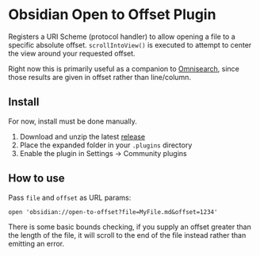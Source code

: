 # Obsidian Open to Offset Plugin

Registers a URI Scheme (protocol handler) to allow opening a file to a specific absolute offset. `scrollIntoView()` is executed to attempt to center the view around your requested offset.

Right now this is primarily useful as a companion to [Omnisearch][1], since those results are given in offset rather than line/column.

## Install

For now, install must be done manually.

1. Download and unzip the latest [release][2]
2. Place the expanded folder in your `.plugins` directory
3. Enable the plugin in Settings → Community plugins

## How to use

Pass `file` and `offset` as URL params:

```
open 'obsidian://open-to-offset?file=MyFile.md&offset=1234'
```

There is some basic bounds checking, if you supply an offset greater than the length of the file, it will scroll to the end of the file instead rather than emitting an error.

[1]: https://github.com/scambier/obsidian-omnisearch
[2]: https://github.com/luckman212/obsidian-open-to-offset/releases
